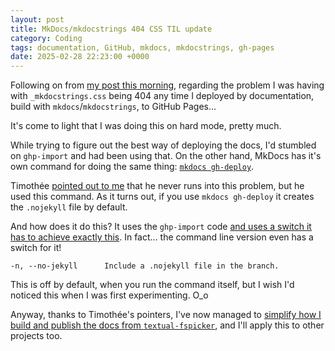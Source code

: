 ```yaml
---
layout: post
title: MkDocs/mkdocstrings 404 CSS TIL update
category: Coding
tags: documentation, GitHub, mkdocs, mkdocstrings, gh-pages
date: 2025-02-28 22:23:00 +0000
---
```


Following on from [my post this
morning](/2025/02/28/documenting-fspicker.html), regarding the problem I was
having with `_mkdocstrings.css` being 404 any time I deployed by
documentation, build with `mkdocs`/`mkdocstrings`, to GitHub Pages...

It's come to light that I was doing this on hard mode, pretty much.

While trying to figure out the best way of deploying the docs, I'd stumbled
on `ghp-import` and had been using that. On the other hand, MkDocs has it's
own command for doing the same thing: [`mkdocs
gh-deploy`](https://www.mkdocs.org/user-guide/deploying-your-docs/).

Timothée [pointed out to
me](https://github.com/mkdocstrings/mkdocstrings/discussions/742#discussioncomment-12351028)
that he never runs into this problem, but he used this command. As it turns
out, if you use `mkdocs gh-deploy` it creates the `.nojekyll` file by
default.

And how does it do this? It uses the `ghp-import` code [and uses a switch it
has to achieve exactly
this](https://github.com/mkdocs/mkdocs/blob/4c7404485f988f409ccaf42fefe705222ff5965a/mkdocs/commands/gh_deploy.py#L138).
In fact... the command line version even has a switch for it!

```text
-n, --no-jekyll      Include a .nojekyll file in the branch.
```

This is off by default, when you run the command itself, but I wish I'd
noticed this when I was first experimenting. O_o

Anyway, thanks to Timothée's pointers, I've now managed to [simplify how I
build and publish the docs from
`textual-fspicker`](https://github.com/davep/textual-fspicker/pull/39/files),
and I'll apply this to other projects too.

[//]: # (2025-02-28-mkdocs-gh-pages-redux.md ends here)
